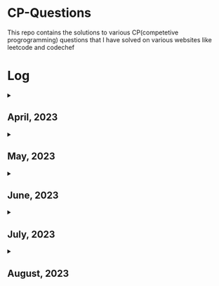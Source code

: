 # CP-Questions
This repo contains the solutions to various CP(competetive progrogramming) questions that I have solved on various websites like leetcode and codechef


# Log
<details><summary><h2>April, 2023</h2></summary><table><tr><th>Date</th><th>Question Id</th><th>Question Title</th><th>Language</th></tr><tr><td>2023-04-03</td><td><a href='https://github.com/DaveyDark/cp-questions/blob/master/leetcode/881.rs'>Leetcode#881</a><br></td><td>Boats to Save People<br></td><td>Rust<br></td></tr><tr><td>2023-04-04</td><td><a href='https://github.com/DaveyDark/cp-questions/blob/master/leetcode/2405.rs'>Leetcode#2405</a><br></td><td>Optimal Partition of String<br></td><td>Rust<br></td></tr><tr><td>2023-04-05</td><td><a href='https://github.com/DaveyDark/cp-questions/blob/master/leetcode/2300.rs'>Leetcode#2300</a><br></td><td>Successful Pairs of Spells and Potions<br></td><td>Rust<br></td></tr><tr><td>2023-04-06</td><td><a href='https://github.com/DaveyDark/cp-questions/blob/master/leetcode/1254.rs'>Leetcode#1254</a><br></td><td>Number of Closed Islands<br></td><td>Rust<br></td></tr><tr><td>2023-04-07</td><td><a href='https://github.com/DaveyDark/cp-questions/blob/master/leetcode/1020.rs'>Leetcode#1020</a><br></td><td>Number of Enclaves<br></td><td>Rust<br></td></tr><tr><td>2023-04-08</td><td><a href='https://github.com/DaveyDark/cp-questions/blob/master/leetcode/704.rs'>Leetcode#704</a><br></td><td>Binary Search<br></td><td>Rust<br></td></tr><tr><td>2023-04-09</td><td><a href='https://github.com/DaveyDark/cp-questions/blob/master/leetcode/52.rs'>Leetcode#52</a><br><a href='https://github.com/DaveyDark/cp-questions/blob/master/leetcode/53.rs'>Leetcode#53</a><br></td><td>Contains Duplicate<br>Maximum Subarray<br></td><td>Rust<br>Rust<br></td></tr><tr><td>2023-04-10</td><td><a href='https://github.com/DaveyDark/cp-questions/blob/master/leetcode/1.rs'>Leetcode#1</a><br><a href='https://github.com/DaveyDark/cp-questions/blob/master/leetcode/88.rs'>Leetcode#88</a><br></td><td>Two Sum<br>Merge Sorted Array<br></td><td>Rust<br>Rust<br></td></tr><tr><td>2023-04-11</td><td><a href='https://github.com/DaveyDark/cp-questions/blob/master/leetcode/121.rs'>Leetcode#121</a><br><a href='https://github.com/DaveyDark/cp-questions/blob/master/leetcode/350.rs'>Leetcode#350</a><br></td><td>Best Time to Buy and Sell Stock<br>Intersection of Two Arrays II<br></td><td>Rust<br>Rust<br></td></tr><tr><td>2023-04-12</td><td><a href='https://github.com/DaveyDark/cp-questions/blob/master/leetcode/566.rs'>Leetcode#566</a><br><a href='https://github.com/DaveyDark/cp-questions/blob/master/leetcode/118.rs'>Leetcode#118</a><br></td><td>Reshape The Matrix<br>Pascal's Triangle<br></td><td>Rust<br>Rust<br></td></tr><tr><td>2023-04-13</td><td><a href='https://github.com/DaveyDark/cp-questions/blob/master/leetcode/36.rs'>Leetcode#36</a><br><a href='https://github.com/DaveyDark/cp-questions/blob/master/leetcode/74.rs'>Leetcode#74</a><br></td><td>Valid Sudoku<br>Search a 2D Matrix<br></td><td>Rust<br>Rust<br></td></tr><tr><td>2023-04-14</td><td><a href='https://github.com/DaveyDark/cp-questions/blob/master/leetcode/242.rs'>Leetcode#242</a><br><a href='https://github.com/DaveyDark/cp-questions/blob/master/leetcode/383.rs'>Leetcode#383</a><br><a href='https://github.com/DaveyDark/cp-questions/blob/master/leetcode/387.rs'>Leetcode#387</a><br></td><td>Valid Anagram<br>Ransom Note<br>First Unique Character in String<br></td><td>Rust<br>Rust<br>Rust<br></td></tr><tr><td>2023-04-15</td><td><a href='https://github.com/DaveyDark/cp-questions/blob/master/leetcode/141.cpp'>Leetcode#141</a><br></td><td>Linked List Cycle<br></td><td>C++<br></td></tr><tr><td>2023-04-16</td><td><a href='https://github.com/DaveyDark/cp-questions/blob/master/leetcode/203.cpp'>Leetcode#203</a><br><a href='https://github.com/DaveyDark/cp-questions/blob/master/leetcode/206.cpp'>Leetcode#206</a><br><a href='https://github.com/DaveyDark/cp-questions/blob/master/leetcode/21.cpp'>Leetcode#21</a><br><a href='https://github.com/DaveyDark/cp-questions/blob/master/leetcode/83.cpp'>Leetcode#83</a><br></td><td>Remove Linked List Elements<br>Reverse Linked List<br>Merge Two Sorted Lists<br>Remove Duplicates from Sorted List<br></td><td>C++<br>C++<br>C++<br>C++<br></td></tr><tr><td>2023-04-17</td><td><a href='https://github.com/DaveyDark/cp-questions/blob/master/leetcode/20.rs'>Leetcode#20</a><br><a href='https://github.com/DaveyDark/cp-questions/blob/master/leetcode/232.rs'>Leetcode#232</a><br></td><td>Valid Parentheses<br>Implement Queue using Stacks<br></td><td>Rust<br>Rust<br></td></tr><tr><td>2023-04-18</td><td><a href='https://github.com/DaveyDark/cp-questions/blob/master/leetcode/144.cpp'>Leetcode#144</a><br><a href='https://github.com/DaveyDark/cp-questions/blob/master/leetcode/94.cpp'>Leetcode#94</a><br><a href='https://github.com/DaveyDark/cp-questions/blob/master/leetcode/145.cpp'>Leetcode#145</a><br></td><td>Binary Tree Preorder Traversal<br>Binary Tree Inorder Traversal<br>Binary Tree Postorder Traversal<br></td><td>C++<br>C++<br>C++<br></td></tr><tr><td>2023-04-19</td><td><a href='https://github.com/DaveyDark/cp-questions/blob/master/leetcode/102.cpp'>Leetcode#102</a><br><a href='https://github.com/DaveyDark/cp-questions/blob/master/leetcode/104.cpp'>Leetcode#104</a><br><a href='https://github.com/DaveyDark/cp-questions/blob/master/leetcode/101.cpp'>Leetcode#101</a><br></td><td>Binary Tree Level Order Traversal<br>Maximum Depth of Binary Tree<br>Symmetric Tree<br></td><td>C++<br>C++<br>C++<br></td></tr><tr><td>2023-04-20</td><td><a href='https://github.com/DaveyDark/cp-questions/blob/master/leetcode/112.cpp'>Leetcode#112</a><br><a href='https://github.com/DaveyDark/cp-questions/blob/master/leetcode/226.cpp'>Leetcode#226</a><br></td><td>Path Sum<br>Invert Binary Tree<br></td><td>C++<br>C++<br></td></tr><tr><td>2023-04-21</td><td><a href='https://github.com/DaveyDark/cp-questions/blob/master/leetcode/701.cpp'>Leetcode#701</a><br><a href='https://github.com/DaveyDark/cp-questions/blob/master/leetcode/700.cpp'>Leetcode#700</a><br></td><td>Search in a Binary Search Tree<br>Insert into a Binary Search Tree<br></td><td>C++<br>C++<br></td></tr><tr><td>2023-04-22</td><td><a href='https://github.com/DaveyDark/cp-questions/blob/master/leetcode/98.cpp'>Leetcode#98</a><br><a href='https://github.com/DaveyDark/cp-questions/blob/master/leetcode/653.cpp'>Leetcode#653</a><br><a href='https://github.com/DaveyDark/cp-questions/blob/master/leetcode/255.cpp'>Leetcode#255</a><br><a href='https://github.com/DaveyDark/cp-questions/blob/master/leetcode/278.rs'>Leetcode#278</a><br><a href='https://github.com/DaveyDark/cp-questions/blob/master/leetcode/35.rs'>Leetcode#35</a><br></td><td>Validate Binary Search Tree<br>Two Sum IV - Input is a BST<br>Lowest Common Ancestor of Binary Search Tree<br>First Bad Version<br>Search Insert Position<br></td><td>C++<br>C++<br>C++<br>Rust<br>Rust<br></td></tr><tr><td>2023-04-23</td><td><a href='https://github.com/DaveyDark/cp-questions/blob/master/leetcode/977.rs'>Leetcode#977</a><br></td><td>Squares of a Sorted Array<br></td><td>Rust<br></td></tr><tr><td>2023-04-24</td><td><a href='https://github.com/DaveyDark/cp-questions/blob/master/leetcode/189.rs'>Leetcode#189</a><br><a href='https://github.com/DaveyDark/cp-questions/blob/master/leetcode/283.rs'>Leetcode#283</a><br><a href='https://github.com/DaveyDark/cp-questions/blob/master/leetcode/167.rs'>Leetcode#167</a><br></td><td>Rotate Array<br>Move Zeroes<br>Two Sum II - Array is Sorted<br></td><td>Rust<br>Rust<br>Rust<br></td></tr><tr><td>2023-04-25</td><td><a href='https://github.com/DaveyDark/cp-questions/blob/master/leetcode/344.java'>Leetcode#344</a><br><a href='https://github.com/DaveyDark/cp-questions/blob/master/leetcode/557.java'>Leetcode#557</a><br></td><td>Reverse String<br>Reverse Words in a String III<br></td><td>Java<br>Java<br></td></tr><tr><td>2023-04-26</td><td><a href='https://github.com/DaveyDark/cp-questions/blob/master/leetcode/876.cpp'>Leetcode#876</a><br><a href='https://github.com/DaveyDark/cp-questions/blob/master/leetcode/19.cpp'>Leetcode#19</a><br></td><td>Middle of Linked List<br>Remove Nth Node from End of List<br></td><td>C++<br>C++<br></td></tr><tr><td>2023-04-27</td><td><a href='https://github.com/DaveyDark/cp-questions/blob/master/leetcode/3.rs'>Leetcode#3</a><br><a href='https://github.com/DaveyDark/cp-questions/blob/master/leetcode/567.rs'>Leetcode#567</a><br></td><td>Longest Substring Without Repeating Characters<br>Permutation in String<br></td><td>Rust<br>Rust<br></td></tr><tr><td>2023-04-28</td><td><a href='https://github.com/DaveyDark/cp-questions/blob/master/leetcode/733.rs'>Leetcode#733</a><br><a href='https://github.com/DaveyDark/cp-questions/blob/master/leetcode/695.rs'>Leetcode#695</a><br></td><td>Flood Fill<br>Max Area of Island<br></td><td>Rust<br>Rust<br></td></tr><tr><td>2023-04-29</td><td><a href='https://github.com/DaveyDark/cp-questions/blob/master/leetcode/618.cpp'>Leetcode#618</a><br><a href='https://github.com/DaveyDark/cp-questions/blob/master/leetcode/116.cpp'>Leetcode#116</a><br></td><td>Merge Two Binary Trees<br>Populating Next Right Pointers in Each Node<br></td><td>C++<br>C++<br></td></tr><tr><td>2023-04-30</td><td><a href='https://github.com/DaveyDark/cp-questions/blob/master/leetcode/542.rs'>Leetcode#542</a><br><a href='https://github.com/DaveyDark/cp-questions/blob/master/leetcode/994.rs'>Leetcode#994</a><br></td><td>01 Matrix<br>Rotting Oranges<br></td><td>Rust<br>Rust<br></td></tr></table></details><details><summary><h2>May, 2023</h2></summary><table><tr><th>Date</th><th>Question Id</th><th>Question Title</th><th>Language</th></tr><tr><td>2023-05-01</td><td><a href='https://github.com/DaveyDark/cp-questions/blob/master/leetcode/21.cpp'>Leetcode#21</a><br><a href='https://github.com/DaveyDark/cp-questions/blob/master/leetcode/206.cpp'>Leetcode#206</a><br></td><td>Merge Two Sorted Lists<br>Reverse Linked List<br></td><td>C++<br>C++<br></td></tr><tr><td>2023-05-02</td><td><a href='https://github.com/DaveyDark/cp-questions/blob/master/leetcode/77.rs'>Leetcode#77</a><br><a href='https://github.com/DaveyDark/cp-questions/blob/master/leetcode/46.rs'>Leetcode#46</a><br><a href='https://github.com/DaveyDark/cp-questions/blob/master/leetcode/784.rs'>Leetcode#784</a><br></td><td>Combinations<br>Permutations<br>Letter Case Permutation<br></td><td>Rust<br>Rust<br>Rust<br></td></tr><tr><td>2023-05-03</td><td><a href='https://github.com/DaveyDark/cp-questions/blob/master/leetcode/70.rs'>Leetcode#70</a><br><a href='https://github.com/DaveyDark/cp-questions/blob/master/leetcode/198.rs'>Leetcode#198</a><br><a href='https://github.com/DaveyDark/cp-questions/blob/master/leetcode/20.rs'>Leetcode#20</a><br></td><td>Climbing Stairs<br>House Robber<br>Triangle<br></td><td>Rust<br>Rust<br>Rust<br></td></tr><tr><td>2023-05-04</td><td><a href='https://github.com/DaveyDark/cp-questions/blob/master/leetcode/231.rs'>Leetcode#231</a><br><a href='https://github.com/DaveyDark/cp-questions/blob/master/leetcode/191.rs'>Leetcode#191</a><br></td><td>Power of Two<br>Number of 1 Bits<br></td><td>Rust<br>Rust<br></td></tr><tr><td>2023-05-05</td><td><a href='https://github.com/DaveyDark/cp-questions/blob/master/leetcode/190.rs'>Leetcode#190</a><br><a href='https://github.com/DaveyDark/cp-questions/blob/master/leetcode/136.rs'>Leetcode#136</a><br></td><td>Reverse Bits<br>Single Number<br></td><td>Rust<br>Rust<br></td></tr><tr><td>2023-05-06</td><td><a href='https://github.com/DaveyDark/cp-questions/blob/master/leetcode/2667.ts'>Leetcode#2667</a><br><a href='https://github.com/DaveyDark/cp-questions/blob/master/leetcode/2620.ts'>Leetcode#2620</a><br></td><td>Create Hello World Function<br>Counter<br></td><td>TypeScript<br>TypeScript<br></td></tr><tr><td>2023-05-07</td><td><a href='https://github.com/DaveyDark/cp-questions/blob/master/leetcode/2665.ts'>Leetcode#2665</a><br></td><td>Counter II<br></td><td>TypeScript<br></td></tr><tr><td>2023-05-08</td><td><a href='https://github.com/DaveyDark/cp-questions/blob/master/leetcode/2635.ts'>Leetcode#2635</a><br></td><td>Apply Transform Over Each Element in Array<br></td><td>TypeScript<br></td></tr><tr><td>2023-05-09</td><td><a href='https://github.com/DaveyDark/cp-questions/blob/master/leetcode/2634.ts'>Leetcode#2634</a><br></td><td>Filter Elements from Array<br></td><td>TypeScript<br></td></tr><tr><td>2023-05-10</td><td><a href='https://github.com/DaveyDark/cp-questions/blob/master/leetcode/2626.ts'>Leetcode#2626</a><br></td><td>Array Reduce Transformation<br></td><td>TypeScript<br></td></tr><tr><td>2023-05-11</td><td><a href='https://github.com/DaveyDark/cp-questions/blob/master/leetcode/2629.ts'>Leetcode#2629</a><br></td><td>Function Composition<br></td><td>TypeScript<br></td></tr><tr><td>2023-05-12</td><td><a href='https://github.com/DaveyDark/cp-questions/blob/master/leetcode/2666.ts'>Leetcode#2666</a><br></td><td>Allow One Function Call<br></td><td>TypeScript<br></td></tr><tr><td>2023-05-13</td><td><a href='https://github.com/DaveyDark/cp-questions/blob/master/leetcode/2623.ts'>Leetcode#2623</a><br></td><td>Memoize<br></td><td>TypeScript<br></td></tr><tr><td>2023-05-14</td><td><a href='https://github.com/DaveyDark/cp-questions/blob/master/leetcode/2632.ts'>Leetcode#2632</a><br></td><td>Curry<br></td><td>TypeScript<br></td></tr><tr><td>2023-05-15</td><td><a href='https://github.com/DaveyDark/cp-questions/blob/master/leetcode/2621.ts'>Leetcode#2621</a><br></td><td>Sleep<br></td><td>TypeScript<br></td></tr><tr><td>2023-05-16</td><td>-</td><td>-</td><td>-</td></tr><tr><td>2023-05-17</td><td>-</td><td>-</td><td>-</td></tr><tr><td>2023-05-18</td><td><a href='https://github.com/DaveyDark/cp-questions/blob/master/leetcode/54.rs'>Leetcode#54</a><br></td><td>Spiral Matrix<br></td><td>Rust<br></td></tr><tr><td>2023-05-19</td><td><a href='https://github.com/DaveyDark/cp-questions/blob/master/leetcode/1952.rs'>Leetcode#1952</a><br></td><td>Three Divisors<br></td><td>Rust<br></td></tr><tr><td>2023-05-20</td><td><a href='https://github.com/DaveyDark/cp-questions/blob/master/leetcode/1859.rs'>Leetcode#1859</a><br><a href='https://github.com/DaveyDark/cp-questions/blob/master/leetcode/2553.rs'>Leetcode#2553</a><br></td><td>Sorting The Sentence<br>Separate the Digits in an Array<br></td><td>Rust<br>Rust<br></td></tr><tr><td>2023-05-21</td><td><a href='https://github.com/DaveyDark/cp-questions/blob/master/leetcode/389.rs'>Leetcode#389</a><br><a href='https://github.com/DaveyDark/cp-questions/blob/master/leetcode/1768.rs'>Leetcode#1768</a><br></td><td>Find the Difference<br>Merge Two Strings Alternately<br></td><td>Rust<br>Rust<br></td></tr><tr><td>2023-05-22</td><td><a href='https://github.com/DaveyDark/cp-questions/blob/master/leetcode/1041.java'>Leetcode#1041</a><br><a href='https://github.com/DaveyDark/cp-questions/blob/master/leetcode/28.java'>Leetcode#28</a><br></td><td>Robot Bounded in Circle<br>Find the Index of the First Occurance in a String<br></td><td>Java<br>Java<br></td></tr><tr><td>2023-05-23</td><td><a href='https://github.com/DaveyDark/cp-questions/blob/master/leetcode/2.cpp'>Leetcode#2</a><br></td><td>Add Two Numbers<br></td><td>C++<br></td></tr><tr><td>2023-05-24</td><td><a href='https://github.com/DaveyDark/cp-questions/blob/master/leetcode/50.cpp'>Leetcode#50</a><br></td><td>Pow(x,n)<br></td><td>C++<br></td></tr><tr><td>2023-05-25</td><td><a href='https://github.com/DaveyDark/cp-questions/blob/master/leetcode/1572.rs'>Leetcode#1572</a><br><a href='https://github.com/DaveyDark/cp-questions/blob/master/leetcode/66.rs'>Leetcode#66</a><br></td><td>Matrix Diagonal Sum<br>Plus One<br></td><td>Rust<br>Rust<br></td></tr><tr><td>2023-05-26</td><td><a href='https://github.com/DaveyDark/cp-questions/blob/master/leetcode/1822.rs'>Leetcode#1822</a><br><a href='https://github.com/DaveyDark/cp-questions/blob/master/leetcode/1502.rs'>Leetcode#1502</a><br></td><td>Sign of the Product of an Array<br>Can Make Arithmatic Progression from Sequence<br></td><td>Rust<br>Rust<br></td></tr><tr><td>2023-05-27</td><td><a href='https://github.com/DaveyDark/cp-questions/blob/master/leetcode/13.rs'>Leetcode#13</a><br><a href='https://github.com/DaveyDark/cp-questions/blob/master/leetcode/896.rs'>Leetcode#896</a><br></td><td>Roman to Integer<br>Monotonic Array<br></td><td>Rust<br>Rust<br></td></tr><tr><td>2023-05-28</td><td><a href='https://github.com/DaveyDark/cp-questions/blob/master/leetcode/682.rs'>Leetcode#682</a><br><a href='https://github.com/DaveyDark/cp-questions/blob/master/leetcode/1672.rs'>Leetcode#1672</a><br><a href='https://github.com/DaveyDark/cp-questions/blob/master/leetcode/709.rs'>Leetcode#709</a><br><a href='https://github.com/DaveyDark/cp-questions/blob/master/leetcode/58.rs'>Leetcode#58</a><br></td><td>Baseball Game<br>Richest Customer Wealth<br>To Lower Case<br>Length of Last Word<br></td><td>Rust<br>Rust<br>Rust<br>Rust<br></td></tr><tr><td>2023-05-29</td><td><a href='https://github.com/DaveyDark/cp-questions/blob/master/leetcode/657.rs'>Leetcode#657</a><br></td><td>Robot Return to Origin<br></td><td>Rust<br></td></tr><tr><td>2023-05-30</td><td>-</td><td>-</td><td>-</td></tr><tr><td>2023-05-31</td><td><a href='https://github.com/DaveyDark/cp-questions/blob/master/leetcode/1275.rs'>Leetcode#1275</a><br></td><td>Find Winner on a Tic Tac Toe Game<br></td><td>Rust<br></td></tr></table></details><details><summary><h2>June, 2023</h2></summary><table><tr><th>Date</th><th>Question Id</th><th>Question Title</th><th>Language</th></tr><tr><td>2023-06-01</td><td><a href='https://github.com/DaveyDark/cp-questions/blob/master/leetcode/459.rs'>Leetcode#459</a><br></td><td>Repeated Substring Pattern<br></td><td>Rust<br></td></tr><tr><td>2023-06-02</td><td><a href='https://github.com/DaveyDark/cp-questions/blob/master/leetcode/1071.rs'>Leetcode#1071</a><br></td><td>Greatest Common Divisor of Strings<br></td><td>Rust<br></td></tr><tr><td>2023-06-03</td><td><a href='https://github.com/DaveyDark/cp-questions/blob/master/leetcode/1431.rs'>Leetcode#1431</a><br></td><td>Kids With the Greatest Number of Candies<br></td><td>Rust<br></td></tr><tr><td>2023-06-04</td><td><a href='https://github.com/DaveyDark/cp-questions/blob/master/leetcode/345.rs'>Leetcode#345</a><br></td><td>Reverse Vowels of a String<br></td><td>Rust<br></td></tr><tr><td>2023-06-05</td><td><a href='https://github.com/DaveyDark/cp-questions/blob/master/leetcode/151.rs'>Leetcode#151</a><br></td><td>Reverse Words in a String<br></td><td>Rust<br></td></tr><tr><td>2023-06-06</td><td><a href='https://github.com/DaveyDark/cp-questions/blob/master/leetcode/392.rs'>Leetcode#392</a><br></td><td>Is Subsequence<br></td><td>Rust<br></td></tr><tr><td>2023-06-07</td><td><a href='https://github.com/DaveyDark/cp-questions/blob/master/leetcode/643.rs'>Leetcode#643</a><br></td><td>Is Subsequence<br></td><td>Rust<br></td></tr><tr><td>2023-06-08</td><td><a href='https://github.com/DaveyDark/cp-questions/blob/master/leetcode/1732.rs'>Leetcode#1732</a><br></td><td>Find the Highest Altitude<br></td><td>Rust<br></td></tr><tr><td>2023-06-09</td><td><a href='https://github.com/DaveyDark/cp-questions/blob/master/leetcode/860.rs'>Leetcode#860</a><br></td><td>Lemonade Change<br></td><td>Rust<br></td></tr><tr><td>2023-06-10</td><td><a href='https://github.com/DaveyDark/cp-questions/blob/master/leetcode/73.rs'>Leetcode#73</a><br></td><td>Set Matrix Zeroes<br></td><td>Rust<br></td></tr><tr><td>2023-06-11</td><td><a href='https://github.com/DaveyDark/cp-questions/blob/master/leetcode/445.cpp'>Leetcode#445</a><br></td><td>Add Two Numbers II<br></td><td>C++<br></td></tr><tr><td>2023-06-12</td><td><a href='https://github.com/DaveyDark/cp-questions/blob/master/leetcode/238.rs'>Leetcode#238</a><br><a href='https://github.com/DaveyDark/cp-questions/blob/master/leetcode/238.rs'>Leetcode#238</a><br></td><td>Product of an Array Except Self<br>Product of an Array Except Self<br></td><td>Rust<br>Rust<br></td></tr><tr><td>2023-06-13</td><td><a href='https://github.com/DaveyDark/cp-questions/blob/master/leetcode/2352.rs'>Leetcode#2352</a><br><a href='https://github.com/DaveyDark/cp-questions/blob/master/leetcode/288.java'>Leetcode#288</a><br></td><td>Equal Row and Column Pairs<br>Summary Ranges<br></td><td>Rust<br>Java<br></td></tr><tr><td>2023-06-14</td><td><a href='https://github.com/DaveyDark/cp-questions/blob/master/leetcode/530.cpp'>Leetcode#530</a><br></td><td>Minimum Absolute Difference in BST<br></td><td>C++<br></td></tr><tr><td>2023-06-15</td><td><a href='https://github.com/DaveyDark/cp-questions/blob/master/leetcode/1161.cpp'>Leetcode#1161</a><br></td><td>Maximum Level Sum of Binary Tree<br></td><td>C++<br></td></tr><tr><td>2023-06-16</td><td><a href='https://github.com/DaveyDark/cp-questions/blob/master/leetcode/605.java'>Leetcode#605</a><br></td><td>Can Place Flowers<br></td><td>Java<br></td></tr><tr><td>2023-06-17</td><td>-</td><td>-</td><td>-</td></tr><tr><td>2023-06-18</td><td><a href='https://github.com/DaveyDark/cp-questions/blob/master/leetcode/605.java'>Leetcode#605</a><br></td><td>Can Place Flowers<br></td><td>Java<br></td></tr><tr><td>2023-06-19</td><td><a href='https://github.com/DaveyDark/cp-questions/blob/master/leetcode/724.rs'>Leetcode#724</a><br></td><td>Find Pivot Index<br></td><td>Rust<br></td></tr><tr><td>2023-06-20</td><td>-</td><td>-</td><td>-</td></tr><tr><td>2023-06-21</td><td>-</td><td>-</td><td>-</td></tr><tr><td>2023-06-22</td><td><a href='https://github.com/DaveyDark/cp-questions/blob/master/leetcode/2215.rs'>Leetcode#2215</a><br></td><td>Find the Difference of Two Arrays<br></td><td>Rust<br></td></tr><tr><td>2023-06-23</td><td><a href='https://github.com/DaveyDark/cp-questions/blob/master/leetcode/334.rs'>Leetcode#334</a><br></td><td>Increasing Triplet Subsequence<br></td><td>Rust<br></td></tr><tr><td>2023-06-24</td><td><a href='https://github.com/DaveyDark/cp-questions/blob/master/leetcode/11.java'>Leetcode#11</a><br><a href='https://github.com/DaveyDark/cp-questions/blob/master/leetcode/1679.java'>Leetcode#1679</a><br><a href='https://github.com/DaveyDark/cp-questions/blob/master/leetcode/1004.java'>Leetcode#1004</a><br><a href='https://github.com/DaveyDark/cp-questions/blob/master/leetcode/1493.java'>Leetcode#1493</a><br></td><td>Container With Most Water<br>Max Number of K-Sum Pairs<br>Max Consecutive Ones III<br>Longest Subarray of 1's After Deleting One Element<br></td><td>Java<br>Java<br>Java<br>Java<br></td></tr><tr><td>2023-06-25</td><td><a href='https://github.com/DaveyDark/cp-questions/blob/master/leetcode/2390.rs'>Leetcode#2390</a><br></td><td>Removing Stars From a String<br></td><td>Rust<br></td></tr><tr><td>2023-06-26</td><td><a href='https://github.com/DaveyDark/cp-questions/blob/master/leetcode/1207.rs'>Leetcode#1207</a><br></td><td>Unique Number of Occurances<br></td><td>Rust<br></td></tr><tr><td>2023-06-27</td><td><a href='https://github.com/DaveyDark/cp-questions/blob/master/leetcode/933.rs'>Leetcode#933</a><br></td><td>Number of Recent Calls<br></td><td>Rust<br></td></tr><tr><td>2023-06-28</td><td><a href='https://github.com/DaveyDark/cp-questions/blob/master/leetcode/1791.rs'>Leetcode#1791</a><br></td><td>Find Center of Graph<br></td><td>Rust<br></td></tr><tr><td>2023-06-29</td><td><a href='https://github.com/DaveyDark/cp-questions/blob/master/leetcode/1351.rs'>Leetcode#1351</a><br></td><td>Count Negative Numbers in a Sorted Matrix<br></td><td>Rust<br></td></tr><tr><td>2023-06-30</td><td><a href='https://github.com/DaveyDark/cp-questions/blob/master/leetcode/8.java'>Leetcode#8</a><br></td><td>String to Integer(atoi)<br></td><td>Java<br></td></tr></table></details><details><summary><h2>July, 2023</h2></summary><table><tr><th>Date</th><th>Question Id</th><th>Question Title</th><th>Language</th></tr><tr><td>2023-07-01</td><td><a href='https://github.com/DaveyDark/cp-questions/blob/master/leetcode/27.java'>Leetcode#27</a><br></td><td>Remove Element<br></td><td>Java<br></td></tr><tr><td>2023-07-02</td><td><a href='https://github.com/DaveyDark/cp-questions/blob/master/leetcode/26.java'>Leetcode#26</a><br></td><td>Remove Duplicates from Sorted Array<br></td><td>Java<br></td></tr><tr><td>2023-07-03</td><td><a href='https://github.com/DaveyDark/cp-questions/blob/master/leetcode/859.java'>Leetcode#859</a><br></td><td>Buddy Strings<br></td><td>Java<br></td></tr><tr><td>2023-07-04</td><td><a href='https://github.com/DaveyDark/cp-questions/blob/master/leetcode/1523.rs'>Leetcode#1523</a><br></td><td>Count Odd Numbers in an Interval Range<br></td><td>Rust<br></td></tr><tr><td>2023-07-05</td><td><a href='https://github.com/DaveyDark/cp-questions/blob/master/leetcode/1491.java'>Leetcode#1491</a><br></td><td>Average Salary Excluding the Minimum and Maximum Salary<br></td><td>Java<br></td></tr><tr><td>2023-07-06</td><td><a href='https://github.com/DaveyDark/cp-questions/blob/master/leetcode/209.java'>Leetcode#209</a><br><a href='https://github.com/DaveyDark/cp-questions/blob/master/leetcode/1232.java'>Leetcode#1232</a><br></td><td>Minimum Size Subarray Sum<br>Check If It Is a Straight Line<br></td><td>Java<br>Java<br></td></tr><tr><td>2023-07-07</td><td><a href='https://github.com/DaveyDark/cp-questions/blob/master/leetcode/14.java'>Leetcode#14</a><br></td><td>Longest Common Prefix<br></td><td>Java<br></td></tr><tr><td>2023-07-08</td><td><a href='https://github.com/DaveyDark/cp-questions/blob/master/leetcode/67.java'>Leetcode#67</a><br></td><td>Add Binary<br></td><td>Java<br></td></tr><tr><td>2023-07-09</td><td><a href='https://github.com/DaveyDark/cp-questions/blob/master/leetcode/43.java'>Leetcode#43</a><br></td><td>Multiply Strings<br></td><td>Java<br></td></tr><tr><td>2023-07-10</td><td><a href='https://github.com/DaveyDark/cp-questions/blob/master/leetcode/48.java'>Leetcode#48</a><br></td><td>Rotate Image<br></td><td>Java<br></td></tr><tr><td>2023-07-11</td><td><a href='https://github.com/DaveyDark/cp-questions/blob/master/leetcode/9.java'>Leetcode#9</a><br></td><td>Palindrome Number<br></td><td>Java<br></td></tr><tr><td>2023-07-12</td><td><a href='https://github.com/DaveyDark/cp-questions/blob/master/leetcode/976.java'>Leetcode#976</a><br></td><td>Largest Perimeter Triangle<br></td><td>Java<br></td></tr><tr><td>2023-07-13</td><td><a href='https://github.com/DaveyDark/cp-questions/blob/master/leetcode/374.java'>Leetcode#374</a><br></td><td>Guess Number Higher or Lower<br></td><td>Java<br></td></tr><tr><td>2023-07-14</td><td><a href='https://github.com/DaveyDark/cp-questions/blob/master/leetcode/524.java'>Leetcode#524</a><br></td><td>Longest Word in Dictionary through Deleting<br></td><td>Java<br></td></tr><tr><td>2023-07-15</td><td><a href='https://github.com/DaveyDark/cp-questions/blob/master/leetcode/42.java'>Leetcode#42</a><br></td><td>Trapping Rain Water<br></td><td>Java<br></td></tr><tr><td>2023-07-16</td><td><a href='https://github.com/DaveyDark/cp-questions/blob/master/leetcode/753.rs'>Leetcode#753</a><br></td><td>Asteroid Collision<br></td><td>Rust<br></td></tr><tr><td>2023-07-17</td><td><a href='https://github.com/DaveyDark/cp-questions/blob/master/leetcode/649.rs'>Leetcode#649</a><br></td><td>Dota2 Senate<br></td><td>Rust<br></td></tr><tr><td>2023-07-18</td><td><a href='https://github.com/DaveyDark/cp-questions/blob/master/leetcode/146.rs'>Leetcode#146</a><br></td><td>LRU Cache<br></td><td>Rust<br></td></tr><tr><td>2023-07-19</td><td>-</td><td>-</td><td>-</td></tr><tr><td>2023-07-20</td><td><a href='https://github.com/DaveyDark/cp-questions/blob/master/leetcode/119.rs'>Leetcode#119</a><br></td><td>Pascal's Triangle II<br></td><td>Rust<br></td></tr><tr><td>2023-07-21</td><td><a href='https://github.com/DaveyDark/cp-questions/blob/master/leetcode/841.rs'>Leetcode#841</a><br></td><td>Keys and Rooms<br></td><td>Rust<br></td></tr><tr><td>2023-07-22</td><td><a href='https://github.com/DaveyDark/cp-questions/blob/master/leetcode/547.rs'>Leetcode#547</a><br></td><td>Number of Provinces<br></td><td>Rust<br></td></tr><tr><td>2023-07-23</td><td><a href='https://github.com/DaveyDark/cp-questions/blob/master/leetcode/1657.rs'>Leetcode#1657</a><br></td><td>Determine if Two Strings Are Close<br></td><td>Rust<br></td></tr><tr><td>2023-07-24</td><td><a href='https://github.com/DaveyDark/cp-questions/blob/master/leetcode/2095.cpp'>Leetcode#2095</a><br></td><td>Delete the Middle Node of a Linked List<br></td><td>C++<br></td></tr><tr><td>2023-07-25</td><td><a href='https://github.com/DaveyDark/cp-questions/blob/master/leetcode/852.rs'>Leetcode#852</a><br></td><td>Peak Index in a Mountain Array<br></td><td>Rust<br></td></tr><tr><td>2023-07-26</td><td><a href='https://github.com/DaveyDark/cp-questions/blob/master/leetcode/2570.rs'>Leetcode#2570</a><br></td><td>Merge Two 2D Arrays by Summing Values<br></td><td>Rust<br></td></tr><tr><td>2023-07-27</td><td><a href='https://github.com/DaveyDark/cp-questions/blob/master/leetcode/607.sql'>Leetcode#607</a><br></td><td>Sales Person<br></td><td>SQL<br></td></tr><tr><td>2023-07-28</td><td><a href='https://github.com/DaveyDark/cp-questions/blob/master/leetcode/328.cpp'>Leetcode#328</a><br></td><td>Odd Even Linked List<br></td><td>C++<br></td></tr><tr><td>2023-07-29</td><td><a href='https://github.com/DaveyDark/cp-questions/blob/master/leetcode/17.rs'>Leetcode#17</a><br></td><td>Letter Combinations of a Phone Number<br></td><td>Rust<br></td></tr><tr><td>2023-07-30</td><td><a href='https://github.com/DaveyDark/cp-questions/blob/master/leetcode/2130.cpp'>Leetcode#2130</a><br><a href='https://github.com/DaveyDark/cp-questions/blob/master/leetcode/175.sql'>Leetcode#175</a><br></td><td>Maximum Twin Sum of a Linked List<br>Combine Two Tables<br></td><td>C++<br>SQL<br></td></tr><tr><td>2023-07-31</td><td><a href='https://github.com/DaveyDark/cp-questions/blob/master/leetcode/216.rs'>Leetcode#216</a><br></td><td>Combination Sum III<br></td><td>Rust<br></td></tr></table></details><details><summary><h2>August, 2023</h2></summary><table><tr><th>Date</th><th>Question Id</th><th>Question Title</th><th>Language</th></tr><tr><td>2023-08-01</td><td><a href='https://github.com/DaveyDark/cp-questions/blob/master/leetcode/162.rs'>Leetcode#162</a><br></td><td>Find Peak Element<br></td><td>Rust<br></td></tr><tr><td>2023-08-02</td><td><a href='https://github.com/DaveyDark/cp-questions/blob/master/leetcode/46.java'>Leetcode#46</a><br></td><td>Permutations<br></td><td>Java<br></td></tr><tr><td>2023-08-03</td><td><a href='https://github.com/DaveyDark/cp-questions/blob/master/leetcode/1926.rs'>Leetcode#1926</a><br></td><td>Nearest Exit from Enterance in Maze<br></td><td>Rust<br></td></tr><tr><td>2023-08-04</td><td><a href='https://github.com/DaveyDark/cp-questions/blob/master/leetcode/139.rs'>Leetcode#139</a><br></td><td>Word Break<br></td><td>Rust<br></td></tr><tr><td>2023-08-05</td><td><a href='https://github.com/DaveyDark/cp-questions/blob/master/leetcode/872.cpp'>Leetcode#872</a><br></td><td>Leaf-Similar Trees<br></td><td>C++<br></td></tr><tr><td>2023-08-06</td><td><a href='https://github.com/DaveyDark/cp-questions/blob/master/leetcode/199.cpp'>Leetcode#199</a><br></td><td>Binary Tree Right Side View<br></td><td>C++<br></td></tr><tr><td>2023-08-07</td><td><a href='https://github.com/DaveyDark/cp-questions/blob/master/leetcode/1448.cpp'>Leetcode#1448</a><br></td><td>Count Good Nodes in Binary Tree<br></td><td>C++<br></td></tr><tr><td>2023-08-08</td><td><a href='https://github.com/DaveyDark/cp-questions/blob/master/leetcode/33.rs'>Leetcode#33</a><br></td><td>Search in a Rotated Sorted Array<br></td><td>Rust<br></td></tr><tr><td>2023-08-09</td><td><a href='https://github.com/DaveyDark/cp-questions/blob/master/leetcode/2544.rs'>Leetcode#2544</a><br></td><td>Alternating Digit Sum<br></td><td>Rust<br></td></tr><tr><td>2023-08-10</td><td><a href='https://github.com/DaveyDark/cp-questions/blob/master/leetcode/169.rs'>Leetcode#169</a><br></td><td>Majority Element<br></td><td>Rust<br></td></tr><tr><td>2023-08-11</td><td><a href='https://github.com/DaveyDark/cp-questions/blob/master/leetcode/1466.rs'>Leetcode#1466</a><br></td><td>Reorder Routes to Make All Paths Lead to the City Zero<br></td><td>Rust<br></td></tr><tr><td>2023-08-12</td><td><a href='https://github.com/DaveyDark/cp-questions/blob/master/leetcode/63.rs'>Leetcode#63</a><br></td><td>Unique Paths II<br></td><td>Rust<br></td></tr><tr><td>2023-08-13</td><td><a href='https://github.com/DaveyDark/cp-questions/blob/master/leetcode/2369.rs'>Leetcode#2369</a><br></td><td>Check if There is a Valid Partition For The Array<br></td><td>Rust<br></td></tr><tr><td>2023-08-14</td><td><a href='https://github.com/DaveyDark/cp-questions/blob/master/leetcode/215.rs'>Leetcode#215</a><br></td><td>Kth Largest Element in an Array<br></td><td>Rust<br></td></tr><tr><td>2023-08-15</td><td><a href='https://github.com/DaveyDark/cp-questions/blob/master/leetcode/86.cpp'>Leetcode#86</a><br></td><td>Partition List<br></td><td>C++<br></td></tr><tr><td>2023-08-16</td><td><a href='https://github.com/DaveyDark/cp-questions/blob/master/leetcode/239.rs'>Leetcode#239</a><br></td><td>Sliding Window Maximum<br></td><td>Rust<br></td></tr><tr><td>2023-08-17</td><td><a href='https://github.com/DaveyDark/cp-questions/blob/master/leetcode/542.rs'>Leetcode#542</a><br></td><td>01 Matrix<br></td><td>Rust<br></td></tr><tr><td>2023-08-18</td><td><a href='https://github.com/DaveyDark/cp-questions/blob/master/leetcode/1615.rs'>Leetcode#1615</a><br></td><td>Maximal Network Rank<br></td><td>Rust<br></td></tr><tr><td>2023-08-19</td><td><a href='https://github.com/DaveyDark/cp-questions/blob/master/leetcode/746.rs'>Leetcode#746</a><br></td><td>Min Cost Climbing Stairs<br></td><td>Rust<br></td></tr><tr><td>2023-08-20</td><td><a href='https://github.com/DaveyDark/cp-questions/blob/master/leetcode/1137.rs'>Leetcode#1137</a><br></td><td>N-th Tribonacci Number<br></td><td>Rust<br></td></tr><tr><td>2023-08-21</td><td><a href='https://github.com/DaveyDark/cp-questions/blob/master/leetcode/459.java'>Leetcode#459</a><br></td><td>Repeated Substring Pattern<br></td><td>Java<br></td></tr><tr><td>2023-08-22</td><td><a href='https://github.com/DaveyDark/cp-questions/blob/master/leetcode/168.rs'>Leetcode#168</a><br></td><td>Excel Sheet Column Title<br></td><td>Rust<br></td></tr><tr><td>2023-08-23</td><td><a href='https://github.com/DaveyDark/cp-questions/blob/master/leetcode/767.rs'>Leetcode#767</a><br></td><td>Reorganize String<br></td><td>Rust<br></td></tr><tr><td>2023-08-24</td><td><a href='https://github.com/DaveyDark/cp-questions/blob/master/leetcode/68.rs'>Leetcode#68</a><br></td><td>Text Justification<br></td><td>Rust<br></td></tr><tr><td>2023-08-25</td><td><a href='https://github.com/DaveyDark/cp-questions/blob/master/leetcode/97.rs'>Leetcode#97</a><br></td><td>Interleaving String<br></td><td>Rust<br></td></tr><tr><td>2023-08-26</td><td><a href='https://github.com/DaveyDark/cp-questions/blob/master/leetcode/646.rs'>Leetcode#646</a><br><a href='https://github.com/DaveyDark/cp-questions/blob/master/leetcode/12.rs'>Leetcode#12</a><br></td><td>Maximum Length of Pair Chain<br>Integer to Roman<br></td><td>Rust<br>Rust<br></td></tr><tr><td>2023-08-27</td><td><a href='https://github.com/DaveyDark/cp-questions/blob/master/leetcode/171.rs'>Leetcode#171</a><br></td><td>Excel Sheet Column Number<br></td><td>Rust<br></td></tr><tr><td>2023-08-28</td><td><a href='https://github.com/DaveyDark/cp-questions/blob/master/leetcode/255.rs'>Leetcode#255</a><br></td><td>Implement Stack using Queues<br></td><td>Rust<br></td></tr><tr><td>2023-08-29</td><td><a href='https://github.com/DaveyDark/cp-questions/blob/master/leetcode/2483.rs'>Leetcode#2483</a><br></td><td>Minimum Penalty for a Shop<br></td><td>Rust<br></td></tr>